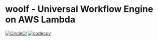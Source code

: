 # woolf - Universal Workflow Engine on AWS Lambda

[![CircleCI](https://circleci.com/gh/mpppk/woolf.svg?style=svg)](https://circleci.com/gh/mpppk/woolf)
[![codecov](https://codecov.io/gh/mpppk/woolf/branch/master/graph/badge.svg)](https://codecov.io/gh/mpppk/woolf)
